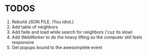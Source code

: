 TODOS
=====

1. Rebuild JSON FILE. (You idiot.)
1. Add table of neighbors
2. Add fade and load while search for neighbors ('cuz its slow)
3. Add WebWorker to do the heavy lifting so the computer still feels responsive
4. Get popups bound to the awesomplete event
